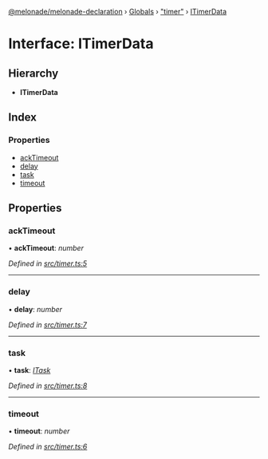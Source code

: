 [@melonade/melonade-declaration](../README.md) › [Globals](../globals.md) › ["timer"](../modules/_timer_.md) › [ITimerData](_timer_.itimerdata.md)

# Interface: ITimerData

## Hierarchy

* **ITimerData**

## Index

### Properties

* [ackTimeout](_timer_.itimerdata.md#acktimeout)
* [delay](_timer_.itimerdata.md#delay)
* [task](_timer_.itimerdata.md#task)
* [timeout](_timer_.itimerdata.md#timeout)

## Properties

###  ackTimeout

• **ackTimeout**: *number*

*Defined in [src/timer.ts:5](https://github.com/devit-tel/melonade-declaration/blob/2273da1/src/timer.ts#L5)*

___

###  delay

• **delay**: *number*

*Defined in [src/timer.ts:7](https://github.com/devit-tel/melonade-declaration/blob/2273da1/src/timer.ts#L7)*

___

###  task

• **task**: *[ITask](_task_.itask.md)*

*Defined in [src/timer.ts:8](https://github.com/devit-tel/melonade-declaration/blob/2273da1/src/timer.ts#L8)*

___

###  timeout

• **timeout**: *number*

*Defined in [src/timer.ts:6](https://github.com/devit-tel/melonade-declaration/blob/2273da1/src/timer.ts#L6)*
